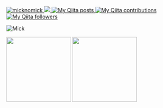 [ ![micknomick](https://komarev.com/ghpvc/?username=micknomick)
](https://github.com/micknomick/mick1996/)
[![](https://img.shields.io/github/followers/micknomick?label=follow&logo=github&style=flat)
](https://github.com/micknomick)
[![My Qiita posts](https://qiita-badge.apiapi.app/s/noob_engineer_mick/posts.svg)
](http://qiita.com/noob_engineer_mick)
[![My Qiita contributions](https://qiita-badge.apiapi.app/s/noob_engineer_mick/contributions.svg)
](http://qiita.com/noob_engineer_mick)
[![My Qiita followers](https://qiita-badge.apiapi.app/s/noob_engineer_mick/followers.svg)
](http://qiita.com/noob_engineer_mick)

![Mick](http://github-profile-summary-cards.vercel.app/api/cards/profile-details?username=micknomick&theme=flag_india)
<p>
<a href="https://github.com/micknomick">
  <img align="left" height="170px" src="https://github-readme-stats.vercel.app/api?username=micknomick&count_private=true&show_icons=true&theme=ambient_gradient" />
</a>
<a href="https://github.com/micknomick">
  <img align="left" height="170px" src="https://github-readme-stats.vercel.app/api/top-langs/?username=micknomick&layout=compact&theme=ambient_gradient" />
</a>
</p>
